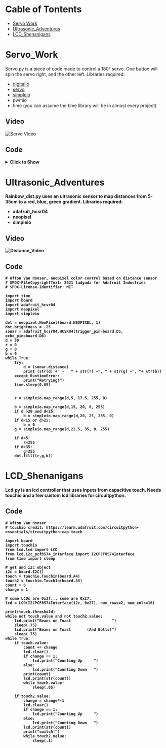 # Cable of Tontents
- [Servo Work](https://github.com/Avanhoo/CircuitPython/blob/master/README.md#Servo_Work)
- [Ultrasonic_Adventures](https://github.com/Avanhoo/CircuitPython/blob/master/README.md#Ultrasonic_Adventures)
- [LCD_Shenanigans](https://github.com/Avanhoo/CircuitPython/blob/master/README.md#LCD_Shenanigans)

# Servo_Work
Servo.py is a piece of code made to control a 180° servo. One button will spin the servo right, and the other left. 
Libraries required:
- [digitalio](https://docs.circuitpython.org/en/latest/shared-bindings/digitalio/index.html) 
- [servo](https://www.arduino.cc/reference/en/libraries/servo/)
- [simpleio](https://docs.circuitpython.org/projects/simpleio/en/latest/api.html)
- pwmio
- time
(you can assume the time library will be in almost every project)

## Video

![Servo Video](https://user-images.githubusercontent.com/113116247/193277068-8d9a1f83-d436-4896-8e4d-b3a8a932f824.gif)

## Code
<details>
<summary><b>Click to Show<b></summary>
    
<p>
    
    ```
    
    #Afton Van Hooser, servo control with buttons

    import board
    from time import sleep
    import pwmio
    import servo
    from digitalio import DigitalInOut, Direction
    angle = 90


    pwm = pwmio.PWMOut(board.A1, duty_cycle=2 ** 15, frequency=50)

    # Create a servo object, my_servo.
    my_servo = servo.Servo(pwm)

    button = DigitalInOut(board.D7) # Code from https://learn.adafruit.com/circuitpython-essentials/circuitpython-digital-in-out
    button.direction = Direction.INPUT
    button2 = DigitalInOut(board.D6)
    button2.direction = Direction.INPUT


    while True:
        if button.value and angle < 180:
            angle += 1

        if button2.value and angle > 0:
            angle -=1

        print(angle)
        my_servo.angle = angle
        sleep(0.01)
    ```
    
    </p>

</details>

# Ultrasonic_Adventures
Rainbow_dist.py uses an ultrasonic sensor to map distances from 5-35cm to a red, blue, green gradient.
Libraries required:
- adafruit_hcsr04
- neopixel
- simpleio

## Video

![Distance_Video](https://user-images.githubusercontent.com/113116247/193050734-0cc4c493-cea9-422a-865a-26fbb7094b95.gif)

## Code
```
# Afton Van Hooser, neopixel color control based on distance sensor
# SPDX-FileCopyrightText: 2021 ladyada for Adafruit Industries
# SPDX-License-Identifier: MIT

import time
import board
import adafruit_hcsr04
import neopixel
import simpleio

dot = neopixel.NeoPixel(board.NEOPIXEL, 1)
dot.brightness = .25
sonar = adafruit_hcsr04.HCSR04(trigger_pin=board.D5, echo_pin=board.D6)
d = 30
r = 0
g = 0
b = 0
while True:
    try:
        d = (sonar.distance)
        print (str(d) +" -   " + str(r) +", " + str(g) +", "+ str(b))
    except RuntimeError:
        print("Retrying!")
    time.sleep(0.05)
    
    
    r = simpleio.map_range(d,5, 17.5, 255, 0)
   
    b = simpleio.map_range(d,15, 20, 0, 255)
    if d >20 and d<25:
        b = simpleio.map_range(d,20, 25, 255, 0)
    if d<15 or d>25:
        b = 0
    g = simpleio.map_range(d,22.5, 35, 0, 255)
   
    if d<5:
        r=255
    if d>35:
        g=255
    dot.fill((r,g,b))

```

# LCD_Shenanigans
Lcd.py is an lcd controller that uses inputs from capacitive touch. Needs touchio and a few custom lcd libraries for circuitpython.

## Code
```
# Afton Van Hooser
# touchio credit: https://learn.adafruit.com/circuitpython-essentials/circuitpython-cap-touch

import board
import touchio
from lcd.lcd import LCD
from lcd.i2c_pcf8574_interface import I2CPCF8574Interface
from time import sleep

# get and i2c object
i2c = board.I2C()
touch = touchio.TouchIn(board.A4)
touch2 = touchio.TouchIn(board.A5)
count = 0
change = 1

# some LCDs are 0x3f... some are 0x27.
lcd = LCD(I2CPCF8574Interface(i2c, 0x27), num_rows=2, num_cols=16)

print(touch.threshold)
while not touch.value and not touch2.value:
    lcd.print("Beans on Toast                  ")
    sleep(.75)
    lcd.print("Beans on Toast       (And Bolts)")
    sleep(.75)
while True:
    if touch.value:
        count += change
        lcd.clear()
        if change == 1:
            lcd.print("Counting Up     ")
        else:
            lcd.print("Counting Down   ")
        print(count)
        lcd.print(str(count))
        while touch.value:
            sleep(.05)

    if touch2.value:
        change = change*-1
        lcd.clear()
        if change == 1:
            lcd.print("Counting Up     ")
        else:
            lcd.print("Counting Down   ")
        lcd.print(str(count))
        print("switch!")
        while touch2.value:
            sleep(.1)

```
